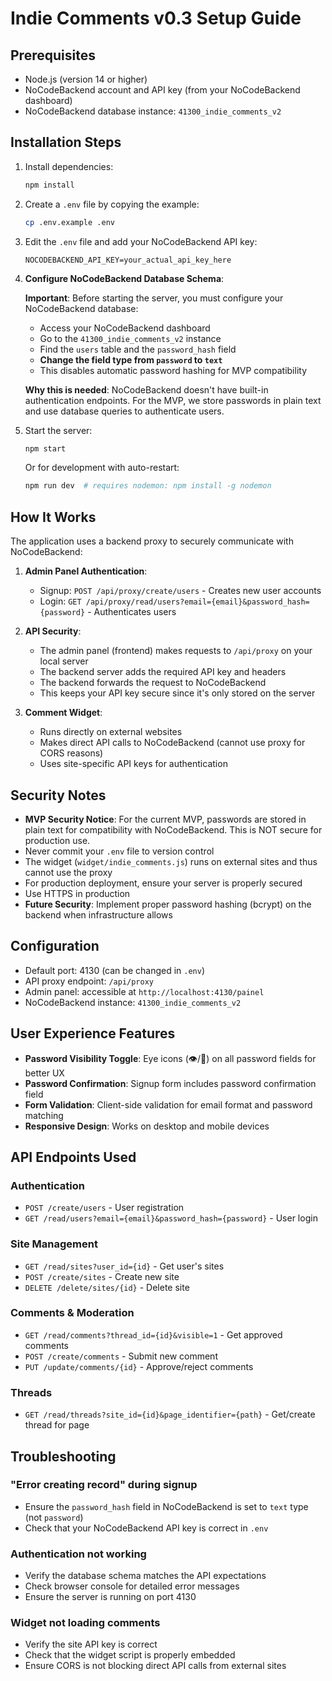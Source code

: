 # Indie Comments v0.3 Setup Guide

## Prerequisites

- Node.js (version 14 or higher)
- NoCodeBackend account and API key (from your NoCodeBackend dashboard)
- NoCodeBackend database instance: `41300_indie_comments_v2`

## Installation Steps

1. Install dependencies:
   ```bash
   npm install
   ```

2. Create a `.env` file by copying the example:
   ```bash
   cp .env.example .env
   ```

3. Edit the `.env` file and add your NoCodeBackend API key:
   ```env
   NOCODEBACKEND_API_KEY=your_actual_api_key_here
   ```

4. **Configure NoCodeBackend Database Schema**:

   **Important**: Before starting the server, you must configure your NoCodeBackend database:

   - Access your NoCodeBackend dashboard
   - Go to the `41300_indie_comments_v2` instance
   - Find the `users` table and the `password_hash` field
   - **Change the field type from `password` to `text`**
   - This disables automatic password hashing for MVP compatibility

   **Why this is needed**: NoCodeBackend doesn't have built-in authentication endpoints. For the MVP, we store passwords in plain text and use database queries to authenticate users.

5. Start the server:
   ```bash
   npm start
   ```

   Or for development with auto-restart:
   ```bash
   npm run dev  # requires nodemon: npm install -g nodemon
   ```

## How It Works

The application uses a backend proxy to securely communicate with NoCodeBackend:

1. **Admin Panel Authentication**:
   - Signup: `POST /api/proxy/create/users` - Creates new user accounts
   - Login: `GET /api/proxy/read/users?email={email}&password_hash={password}` - Authenticates users

2. **API Security**:
   - The admin panel (frontend) makes requests to `/api/proxy` on your local server
   - The backend server adds the required API key and headers
   - The backend forwards the request to NoCodeBackend
   - This keeps your API key secure since it's only stored on the server

3. **Comment Widget**:
   - Runs directly on external websites
   - Makes direct API calls to NoCodeBackend (cannot use proxy for CORS reasons)
   - Uses site-specific API keys for authentication

## Security Notes

- **MVP Security Notice**: For the current MVP, passwords are stored in plain text for compatibility with NoCodeBackend. This is NOT secure for production use.
- Never commit your `.env` file to version control
- The widget (`widget/indie_comments.js`) runs on external sites and thus cannot use the proxy
- For production deployment, ensure your server is properly secured
- Use HTTPS in production
- **Future Security**: Implement proper password hashing (bcrypt) on the backend when infrastructure allows

## Configuration

- Default port: 4130 (can be changed in `.env`)
- API proxy endpoint: `/api/proxy`
- Admin panel: accessible at `http://localhost:4130/painel`
- NoCodeBackend instance: `41300_indie_comments_v2`

## User Experience Features

- **Password Visibility Toggle**: Eye icons (👁️/🙈) on all password fields for better UX
- **Password Confirmation**: Signup form includes password confirmation field
- **Form Validation**: Client-side validation for email format and password matching
- **Responsive Design**: Works on desktop and mobile devices

## API Endpoints Used

### Authentication
- `POST /create/users` - User registration
- `GET /read/users?email={email}&password_hash={password}` - User login

### Site Management
- `GET /read/sites?user_id={id}` - Get user's sites
- `POST /create/sites` - Create new site
- `DELETE /delete/sites/{id}` - Delete site

### Comments & Moderation
- `GET /read/comments?thread_id={id}&visible=1` - Get approved comments
- `POST /create/comments` - Submit new comment
- `PUT /update/comments/{id}` - Approve/reject comments

### Threads
- `GET /read/threads?site_id={id}&page_identifier={path}` - Get/create thread for page

## Troubleshooting

### "Error creating record" during signup
- Ensure the `password_hash` field in NoCodeBackend is set to `text` type (not `password`)
- Check that your NoCodeBackend API key is correct in `.env`

### Authentication not working
- Verify the database schema matches the API expectations
- Check browser console for detailed error messages
- Ensure the server is running on port 4130

### Widget not loading comments
- Verify the site API key is correct
- Check that the widget script is properly embedded
- Ensure CORS is not blocking direct API calls from external sites